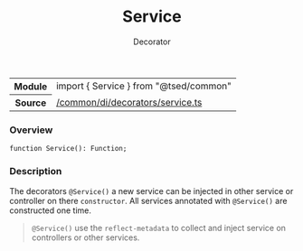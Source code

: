 
<header class="symbol-info-header"><h1 id="service">Service</h1><label class="symbol-info-type-label decorator">Decorator</label></header>
<!-- summary -->
<section class="symbol-info"><table class="is-full-width"><tbody><tr><th>Module</th><td><div class="lang-typescript"><span class="token keyword">import</span> { Service }&nbsp;<span class="token keyword">from</span>&nbsp;<span class="token string">"@tsed/common"</span></div></td></tr><tr><th>Source</th><td><a href="https://github.com/Romakita/ts-express-decorators/blob/v4.13.4/src//common/di/decorators/service.ts#L0-L0">/common/di/decorators/service.ts</a></td></tr></tbody></table></section>
<!-- overview -->


### Overview


<pre><code class="typescript-lang ">function <span class="token function">Service</span><span class="token punctuation">(</span><span class="token punctuation">)</span><span class="token punctuation">:</span> Function<span class="token punctuation">;</span></code></pre>


<!-- Parameters -->

<!-- Description -->


### Description

The decorators `@Service()` a new service can be injected in other service or controller on there `constructor`.
All services annotated with `@Service()` are constructed one time.

> `@Service()` use the `reflect-metadata` to collect and inject service on controllers or other services.

<!-- Members -->

